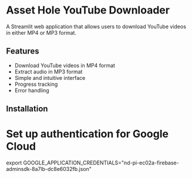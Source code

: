 # Asset Hole YouTube Downloader

A Streamlit web application that allows users to download YouTube videos in either MP4 or MP3 format.

## Features
- Download YouTube videos in MP4 format
- Extract audio in MP3 format
- Simple and intuitive interface
- Progress tracking
- Error handling

## Installation 


# Set up authentication for Google Cloud
export GOOGLE_APPLICATION_CREDENTIALS="nd-pi-ec02a-firebase-adminsdk-8a7lb-dc8e6032fb.json"
